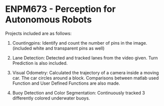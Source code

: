 # ENPM673 - Perception for Autonomous Robots

Projects included are as follows:

1) Countingpins: Identify and count the number of pins in the image. (included white and transparent pins as well)

2) Lane Detection: Detected and tracked lanes from the video given. Turn Prediction is also included.

3) Visual Odometry: Calculated the trajectory of a camera inside a moving car. The car circles around a block. Comparisons between matlab used Function and User Defined Functions are also made.

4) Buoy Detection and Color Segmentation: Continuously tracked 3 differently colored underwater buoys.